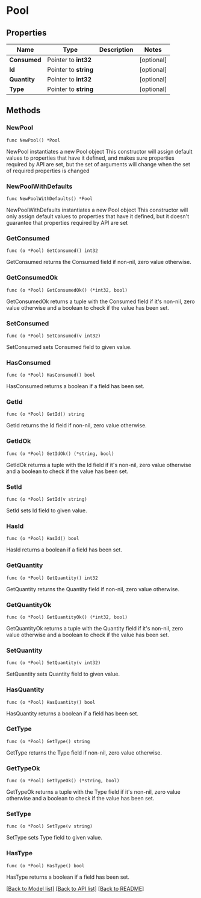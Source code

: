 # Pool

## Properties

Name | Type | Description | Notes
------------ | ------------- | ------------- | -------------
**Consumed** | Pointer to **int32** |  | [optional] 
**Id** | Pointer to **string** |  | [optional] 
**Quantity** | Pointer to **int32** |  | [optional] 
**Type** | Pointer to **string** |  | [optional] 

## Methods

### NewPool

`func NewPool() *Pool`

NewPool instantiates a new Pool object
This constructor will assign default values to properties that have it defined,
and makes sure properties required by API are set, but the set of arguments
will change when the set of required properties is changed

### NewPoolWithDefaults

`func NewPoolWithDefaults() *Pool`

NewPoolWithDefaults instantiates a new Pool object
This constructor will only assign default values to properties that have it defined,
but it doesn't guarantee that properties required by API are set

### GetConsumed

`func (o *Pool) GetConsumed() int32`

GetConsumed returns the Consumed field if non-nil, zero value otherwise.

### GetConsumedOk

`func (o *Pool) GetConsumedOk() (*int32, bool)`

GetConsumedOk returns a tuple with the Consumed field if it's non-nil, zero value otherwise
and a boolean to check if the value has been set.

### SetConsumed

`func (o *Pool) SetConsumed(v int32)`

SetConsumed sets Consumed field to given value.

### HasConsumed

`func (o *Pool) HasConsumed() bool`

HasConsumed returns a boolean if a field has been set.

### GetId

`func (o *Pool) GetId() string`

GetId returns the Id field if non-nil, zero value otherwise.

### GetIdOk

`func (o *Pool) GetIdOk() (*string, bool)`

GetIdOk returns a tuple with the Id field if it's non-nil, zero value otherwise
and a boolean to check if the value has been set.

### SetId

`func (o *Pool) SetId(v string)`

SetId sets Id field to given value.

### HasId

`func (o *Pool) HasId() bool`

HasId returns a boolean if a field has been set.

### GetQuantity

`func (o *Pool) GetQuantity() int32`

GetQuantity returns the Quantity field if non-nil, zero value otherwise.

### GetQuantityOk

`func (o *Pool) GetQuantityOk() (*int32, bool)`

GetQuantityOk returns a tuple with the Quantity field if it's non-nil, zero value otherwise
and a boolean to check if the value has been set.

### SetQuantity

`func (o *Pool) SetQuantity(v int32)`

SetQuantity sets Quantity field to given value.

### HasQuantity

`func (o *Pool) HasQuantity() bool`

HasQuantity returns a boolean if a field has been set.

### GetType

`func (o *Pool) GetType() string`

GetType returns the Type field if non-nil, zero value otherwise.

### GetTypeOk

`func (o *Pool) GetTypeOk() (*string, bool)`

GetTypeOk returns a tuple with the Type field if it's non-nil, zero value otherwise
and a boolean to check if the value has been set.

### SetType

`func (o *Pool) SetType(v string)`

SetType sets Type field to given value.

### HasType

`func (o *Pool) HasType() bool`

HasType returns a boolean if a field has been set.


[[Back to Model list]](../README.md#documentation-for-models) [[Back to API list]](../README.md#documentation-for-api-endpoints) [[Back to README]](../README.md)


